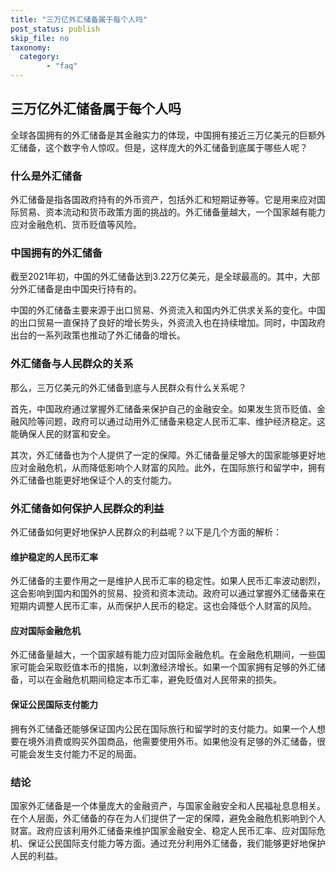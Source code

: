 ```yaml
---
title: "三万亿外汇储备属于每个人吗"
post_status: publish
skip_file: no
taxonomy:
  category:
        - "faq"
---
```


## 三万亿外汇储备属于每个人吗

全球各国拥有的外汇储备是其金融实力的体现，中国拥有接近三万亿美元的巨额外汇储备，这个数字令人惊叹。但是，这样庞大的外汇储备到底属于哪些人呢？

### 什么是外汇储备

外汇储备是指各国政府持有的外币资产，包括外汇和短期证券等。它是用来应对国际贸易、资本流动和货币政策方面的挑战的。外汇储备量越大，一个国家越有能力应对金融危机、货币贬值等风险。

### 中国拥有的外汇储备

截至2021年初，中国的外汇储备达到3.22万亿美元，是全球最高的。其中，大部分外汇储备是由中国央行持有的。

中国的外汇储备主要来源于出口贸易、外资流入和国内外汇供求关系的变化。中国的出口贸易一直保持了良好的增长势头，外资流入也在持续增加。同时，中国政府出台的一系列政策也推动了外汇储备的增长。

### 外汇储备与人民群众的关系

那么，三万亿美元的外汇储备到底与人民群众有什么关系呢？

首先，中国政府通过掌握外汇储备来保护自己的金融安全。如果发生货币贬值、金融风险等问题，政府可以通过动用外汇储备来稳定人民币汇率、维护经济稳定。这能确保人民的财富和安全。

其次，外汇储备也为个人提供了一定的保障。外汇储备量足够大的国家能够更好地应对金融危机，从而降低影响个人财富的风险。此外，在国际旅行和留学中，拥有外汇储备也能更好地保证个人的支付能力。

### 外汇储备如何保护人民群众的利益

外汇储备如何更好地保护人民群众的利益呢？以下是几个方面的解析：

#### 维护稳定的人民币汇率

外汇储备的主要作用之一是维护人民币汇率的稳定性。如果人民币汇率波动剧烈，这会影响到国内和国外的贸易、投资和资本流动。政府可以通过掌握外汇储备来在短期内调整人民币汇率，从而保护人民币的稳定。这也会降低个人财富的风险。

#### 应对国际金融危机

外汇储备量越大，一个国家越有能力应对国际金融危机。在金融危机期间，一些国家可能会采取贬值本币的措施，以刺激经济增长。如果一个国家拥有足够的外汇储备，可以在金融危机期间稳定本币汇率，避免贬值对人民带来的损失。

#### 保证公民国际支付能力

拥有外汇储备还能够保证国内公民在国际旅行和留学时的支付能力。如果一个人想要在境外消费或购买外国商品，他需要使用外币。如果他没有足够的外汇储备，很可能会发生支付能力不足的局面。

### 结论

国家外汇储备是一个体量庞大的金融资产，与国家金融安全和人民福祉息息相关。在个人层面，外汇储备的存在为人们提供了一定的保障，避免金融危机影响到个人财富。政府应该利用外汇储备来维护国家金融安全、稳定人民币汇率、应对国际危机、保证公民国际支付能力等方面。通过充分利用外汇储备，我们能够更好地保护人民的利益。
